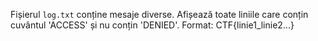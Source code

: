 Fișierul `log.txt` conține mesaje diverse. Afișează toate liniile care conțin cuvântul 'ACCESS' și nu conțin 'DENIED'. Format: CTF{linie1_linie2...}
